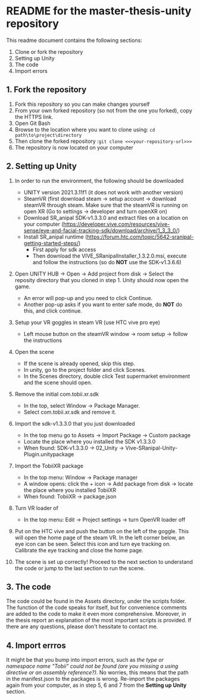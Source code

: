 # README for the master-thesis-unity repository
This readme document contains the following sections:
1. Clone or fork the repository 
2. Setting up Unity
3. The code
4. Import errors

## 1. Fork the repository 
1. Fork this repository so you can make changes yourself
2. From your own forked repository (so not from the one you forked), copy the HTTPS link.
3. Open Git Bash
4. Browse to the location where you want to clone using: ```cd path\to\project\directory```
5. Then clone the forked repository :```git clone <<<your-repository-url>>>```
6. The repository is now located on your computer


## 2. Setting up Unity
1. In order to run the environment, the following should be downloaded
	-	UNITY version 2021.3.11f1 (it does not work with another version)
	-	SteamVR (first download steam -> setup account -> download steamVR through steam.
  Make sure that the steamVR is running on open XR (Go to settings -> developer and turn openXR on)
	- Download SR_anipal SDK-v1.3.3.0 and extract files on a location on your computer (https://developer.vive.com/resources/vive-sense/eye-and-facial-tracking-sdk/download/archive/1_3_3_0/)
	-	Install SR_anipal runtime (https://forum.htc.com/topic/5642-sranipal-getting-started-steps/)
		- First apply for sdk access
		- Then download the VIVE_SRanipalInstaller_1.3.2.0.msi, execute and follow the instructions (so do **NOT** use the SDK-v1.3.6.6)

2.	Open UNITY HUB -> Open -> Add project from disk -> Select the reposity directory that you cloned in step 1. Unity should now open the game.
	-	An error will pop-up and you need to click Continue.
	-	Another pop-up asks if you want to enter safe mode, do **NOT** do this, and click continue.

3.	Setup your VR goggles in steam VR (use HTC vive pro eye)
	- Left mouse button on the steamVR window -> room setup -> follow the instructions

4.	Open the scene
	- If the scene is already opened, skip this step.
	- In unity, go to the project folder and click Scenes.
	- In the Scenes directory, double click Test supermarket environment and the scene should open.

5. Remove the initial com.tobii.xr.sdk 
	- In the top, select Window -> Package Manager.
	- Select com.tobii.xr.sdk and remove it.

6. Import the sdk-v1.3.3.0 that you just downloaded
	- In the top menu go to Assets -> Import Package -> Custom package
	- Locate the place where you installed the SDK v1.3.3.0
	- When found: SDK-v1.3.3.0 -> 02_Unity -> Vive-SRanipal-Unity-Plugin.unitypackage

7.	Import the TobiiXR package 
	- In the top menu: Window -> Package manager
	- A window opens: click the + icon -> Add package from disk -> locate the place where you installed TobiiXR
	- When found: TobiiXR -> package.json

8. Turn VR loader of
	- In the top menu: Edit -> Project settings -> turn OpenVR loader off

9.	Put on the HTC vive and push the button on the left of the goggle. This will open the home page of the steam VR. In the left corner below, an eye icon can be seen. Select this icon and turn eye tracking on. Calibrate the eye tracking and close the home page. 

10.	The scene is set up correctly! Proceed to the next section to understand the code or jump to the last section to run the scene.

## 3. The code 
The code could be found in the Assets directory, under the scripts folder. The function of the code speaks for itself, but for convenience comments are added to the code to make it even more comprehensive. Moreover, in the thesis report an explanation of the most important scripts is provided. If there are any questions, please don't hessitate to contact me.

## 4. Import errros
It might be that you bump into import errors, such as _the type or namespace name "Tobii" could not be found (are you missing a using directive or an assembly reference?)_. No worries, this means that the path in the manifest.json to the packages is wrong. Re-import the packages again from your computer, as in step 5, 6 and 7 from the **Setting up Unity** section.

